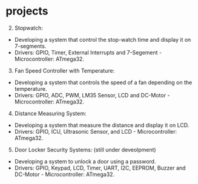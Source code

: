 # projects
2. Stopwatch:
- Developing a system that control the stop-watch time and display it on 7-segments.
- Drivers: GPIO, Timer, External Interrupts and 7-Segement - Microcontroller: ATmega32.
3. Fan Speed Controller with Temperature:
- Developing a system that controls the speed of a fan depending on the temperature.
- Drivers: GPIO, ADC, PWM, LM35 Sensor, LCD and DC-Motor - Microcontroller: ATmega32.
4. Distance Measuring System:
- Developing a system that measure the distance and display it on LCD.
- Drivers: GPIO, ICU, Ultrasonic Sensor, and LCD - Microcontroller: ATmega32.
5. Door Locker Security Systems: (still under deveolpment) 
- Developing a system to unlock a door using a password.
- Drivers: GPIO, Keypad, LCD, Timer, UART, I2C, EEPROM, Buzzer and DC-Motor - Microcontroller: ATmega32.
